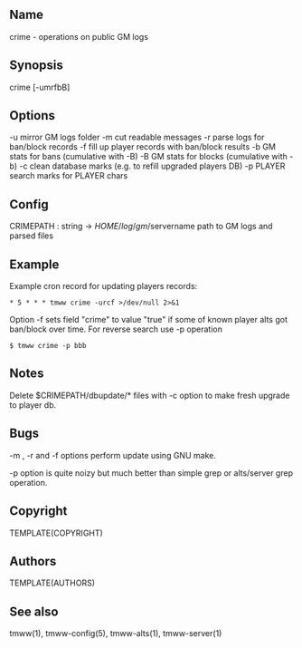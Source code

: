 Name
----
crime - operations on public GM logs

Synopsis
--------

crime [-umrfbB]

Options
-------

-u          mirror GM logs folder
-m          cut readable messages
-r          parse logs for ban/block records
-f          fill up player records with ban/block results
-b          GM stats for bans (cumulative with -B)
-B          GM stats for blocks (cumulative with -b)
-c          clean database marks (e.g. to refill upgraded players DB)
-p PLAYER   search marks for PLAYER chars

Config
------

CRIMEPATH : string -> $HOME/log/gm/$servername
    path to GM logs and parsed files

Example
-------

Example cron record for updating players records:

    * 5 * * * tmww crime -urcf >/dev/null 2>&1

Option -f sets field "crime" to value "true" if some of known player alts got
ban/block over time. For reverse search use -p operation

    $ tmww crime -p bbb

Notes
-----

Delete $CRIMEPATH/dbupdate/* files with -c option to make fresh upgrade to
player db.

Bugs
----

-m , -r and -f options perform update using GNU make.

-p option is quite noizy but much better than simple grep or alts/server grep
operation.

Copyright
---------
TEMPLATE(COPYRIGHT)

Authors
-------
TEMPLATE(AUTHORS)

See also
--------
tmww(1), tmww-config(5), tmww-alts(1), tmww-server(1)

